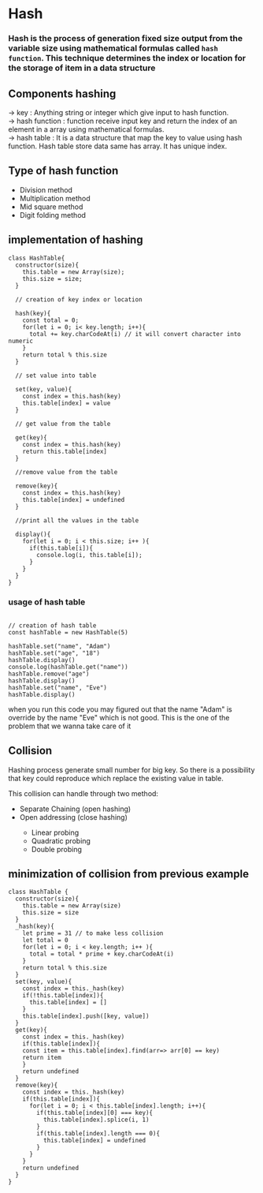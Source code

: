 # Hash

### Hash is the process of generation fixed size output from the variable size using mathematical formulas called `hash function`. This technique determines the index or location for the storage of item in a data structure 

## Components hashing

-> key : Anything string or integer which give input to hash function.<br />
-> hash function : function receive input key and return the index of an element in a array using mathematical formulas. <br />
-> hash table : It is a data structure that map the key to value using hash function. Hash table store data same has array. It has unique index.<br />


## Type of hash function 

<ul>
  <li>Division method</li>
  <li>Multiplication method</li>
  <li>Mid square method</li>
  <li>Digit folding method</li>
</ul>

## implementation of hashing

```
class HashTable{
  constructor(size){
    this.table = new Array(size);
    this.size = size;
  }

  // creation of key index or location

  hash(key){
    const total = 0;
    for(let i = 0; i< key.length; i++){
      total += key.charCodeAt(i) // it will convert character into numeric
    }
    return total % this.size
  }

  // set value into table

  set(key, value){
    const index = this.hash(key)
    this.table[index] = value
  }

  // get value from the table

  get(key){
    const index = this.hash(key)
    return this.table[index]
  }

  //remove value from the table

  remove(key){
    const index = this.hash(key)
    this.table[index] = undefined
  }

  //print all the values in the table

  display(){
    for(let i = 0; i < this.size; i++ ){
      if(this.table[i]){
        console.log(i, this.table[i]);
      }
    }
  }
}
```

### usage of hash table

```

// creation of hash table 
const hashTable = new HashTable(5)

hashTable.set("name", "Adam")
hashTable.set("age", "18")
hashTable.display()
console.log(hashTable.get("name"))
hashTable.remove("age")
hashTable.display()
hashTable.set("name", "Eve")
hashTable.display()
```

when you run this code you may figured out that the name "Adam" is override by the name "Eve" which is not good. This is the one of the problem that we wanna take care of it 

## Collision

Hashing process generate small number for big key. So there is a possibility that key could reproduce which replace the existing value in table.

This collision can handle through two method:
<ul>
  <li>Separate Chaining (open hashing)</li>
  <li>Open addressing (close hashing)</li>
  <ul>
    <li>Linear probing</li>
    <li>Quadratic probing</li>
    <li>Double probing</li>
  </ul>
</ul>

## minimization of collision from previous example

```
class HashTable {
  constructor(size){
    this.table = new Array(size)
    this.size = size
  }
  _hash(key){
    let prime = 31 // to make less collision
    let total = 0
    for(let i = 0; i < key.length; i++ ){
      total = total * prime + key.charCodeAt(i)
    }
    return total % this.size
  }
  set(key, value){
    const index = this._hash(key)
    if(!this.table[index]){
      this.table[index] = []
    }
    this.table[index].push([key, value])
  }
  get(key){
    const index = this._hash(key)
    if(this.table[index]){
    const item = this.table[index].find(arr=> arr[0] == key)
    return item
    }
    return undefined 
  }
  remove(key){
    const index = this._hash(key)
    if(this.table[index]){
      for(let i = 0; i < this.table[index].length; i++){
        if(this.table[index][0] === key){
          this.table[index].splice(i, 1)
        }
        if(this.table[index].length === 0){
          this.table[index] = undefined
        }
      }
    }
    return undefined
  }
}
```